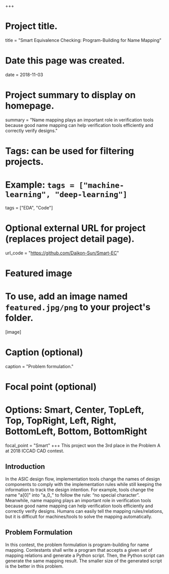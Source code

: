 +++
# Project title.
title = "Smart Equivalence Checking: Program-Building for Name Mapping"

# Date this page was created.
date = 2018-11-03

# Project summary to display on homepage.
summary = "Name mapping plays an important role in verification tools because good name mapping can help verification tools efficiently and correctly verify designs."

# Tags: can be used for filtering projects.
# Example: `tags = ["machine-learning", "deep-learning"]`
tags = ["EDA", "Code"] 
# Optional external URL for project (replaces project detail page).
url_code = "https://github.com/Daikon-Sun/Smart-EC"

# Featured image
# To use, add an image named `featured.jpg/png` to your project's folder. 
[image]
  # Caption (optional)
  caption = "Problem formulation."
  
  # Focal point (optional)
  # Options: Smart, Center, TopLeft, Top, TopRight, Left, Right, BottomLeft, Bottom, BottomRight
  focal_point = "Smart"
+++
This project won the 3rd place in the Problem A at 2018 ICCAD CAD contest.

## **Introduction**

In the ASIC design flow, implementation tools change the names of design components to
comply with the implementation rules while still keeping the information to track the design
intention.
For example, tools change the name "a[0]" into "a\_0\_" to follow the rule: “no special
character”.
Meanwhile, name mapping plays an important role in verification tools because good
name mapping can help verification tools efficiently and correctly verify designs.
Humans can easily tell the mapping rules/relations, but it is difficult for machines/tools to solve the mapping automatically.

## **Problem Formulation**

In this contest, the problem formulation is program-building for name mapping.
Contestants shall write a program that accepts a given set of mapping relations and generate a Python script.
Then, the Python script can generate the same mapping result.
The smaller size of the generated script is the better in this problem.
